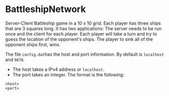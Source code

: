 # BattleshipNetwork
Server-Client Battleship game in a 10 x 10 grid. Each player has three ships that are 3 squares long.
It has two applications: The server needs to be run once and the client for each player.
Each player will take a turn and try to guess the location of the opponent's ships. The player to sink all of the opponent ships first, wins.

The file `config.dat`has the host and port information. By default is `localhost` and `9876`. 
* The host takes a IPv4 address or `localhost`.
* The port takes an integer.
The format is the following:
```
<host>
<port>
```


